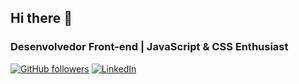 ## Hi there 👋

### Desenvolvedor Front-end | JavaScript & CSS Enthusiast

[![GitHub followers](https://img.shields.io/github/followers/seu-usuario?style=social)](https://github.com/seu-usuario)
[![LinkedIn](https://img.shields.io/badge/LinkedIn-0077B5?style=flat&logo=linkedin&logoColor=white)](https://linkedin.com/in/seu-perfil)
<!--
**Vmns52/Vmns52** is a ✨ _special_ ✨ repository because its `README.md` (this file) appears on your GitHub profile.

Here are some ideas to get you started:

- 🔭 I’m currently working on ...
- 🌱 I’m currently learning ...
- 👯 I’m looking to collaborate on ...
- 🤔 I’m looking for help with ...
- 💬 Ask me about ...
- 📫 How to reach me: ...
- 😄 Pronouns: ...
- ⚡ Fun fact: ...
-->
